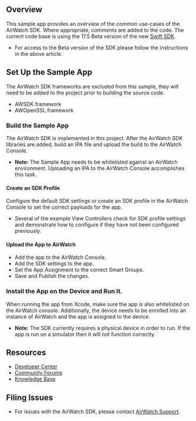 ## Overview
This sample app provides an overview of the common use-cases of the AirWatch SDK. Where appropriate, comments are added to the code. The current code base is using the 17.5 Beta version of the new [Swift SDK](https://support.air-watch.com/articles/115008882887).

  * For access to the Beta version of the SDK please follow the instructions in the above article.


## Set Up the Sample App
The AirWatch SDK frameworks are excluded from this sample, they will need to be added to the project prior to building the source code. 

* AWSDK.framework
* AWOpenSSL.framework


### Build the Sample App
The AirWatch SDK is implemented in this project. After the AirWatch SDK libraries are added, build an IPA file and upload the build to the AirWatch Console.
 
 * **Note:** The Sample App needs to be whitelisted against an AirWatch environment. Uploading an IPA to the AirWatch Console accomplishes this task.

#### Create an SDK Profile
Configure the default SDK settings or create an SDK profile in the AirWatch Console to set the correct payloads for the app.

* Several of the example View Controllers check for SDK profile settings and demonstrate how to configure if they have not been configured previously.

#### Upload the App to AirWatch
* Add the app to the AirWatch Console.
* Add the SDK settings to the app.
* Set the App Assignment to the correct Smart Groups.
* Save and Publish the changes.

### Install the App on the Device and Run It.
When running the app from Xcode, make sure the app is also whitelisted on the AirWatch console. Additionally, the device needs to be enrolled into an instance of AirWatch and the app is assigned to the device.

 * **Note:** The SDK currently requires a physical device in order to run. If the app is run on a simulator then it will not function correctly.

## Resources

* [Developer Center](https://developer.air-watch.com)
* [Community Forums](https://support.air-watch.com/search/results?requiredfields=forumName:Mobile%20App%20Development.contentType:Forum%20Posts&sort=meta:updatedOn:D&partialfields=languageId:en&version=9.1)
* [Knowledge Base](https://support.air-watch.com/search/results?requiredfields=forumName:Developer%20Support.contentType:KB%20Articles&sort=meta:updatedOn:D&partialfields=languageId:en&version=9.1)

## Filing Issues

* For issues with the AirWatch SDK, please contact [AirWatch Support](https://support.air-watch.com/).	

 


